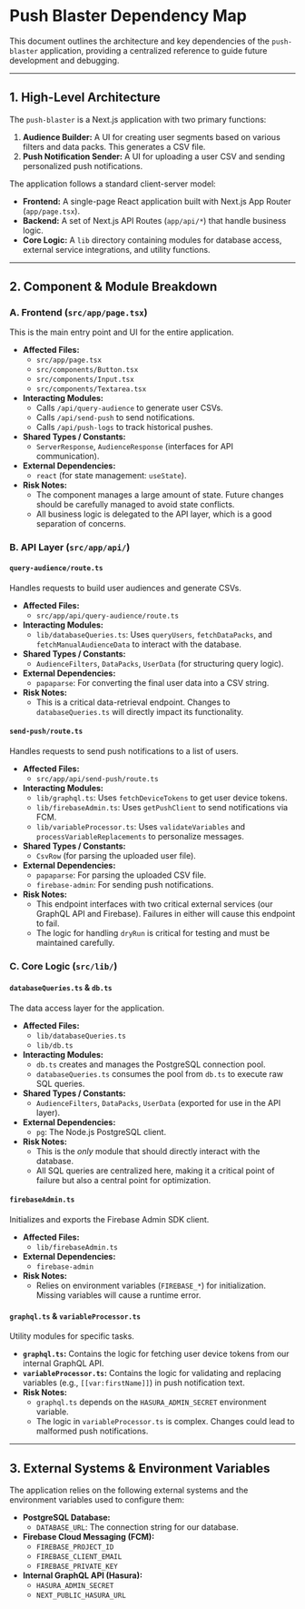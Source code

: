 # Push Blaster Dependency Map

This document outlines the architecture and key dependencies of the `push-blaster` application, providing a centralized reference to guide future development and debugging.

---

## 1. High-Level Architecture

The `push-blaster` is a Next.js application with two primary functions:
1.  **Audience Builder:** A UI for creating user segments based on various filters and data packs. This generates a CSV file.
2.  **Push Notification Sender:** A UI for uploading a user CSV and sending personalized push notifications.

The application follows a standard client-server model:
-   **Frontend:** A single-page React application built with Next.js App Router (`app/page.tsx`).
-   **Backend:** A set of Next.js API Routes (`app/api/*`) that handle business logic.
-   **Core Logic:** A `lib` directory containing modules for database access, external service integrations, and utility functions.

---

## 2. Component & Module Breakdown

### A. Frontend (`src/app/page.tsx`)

This is the main entry point and UI for the entire application.

-   **Affected Files:**
    -   `src/app/page.tsx`
    -   `src/components/Button.tsx`
    -   `src/components/Input.tsx`
    -   `src/components/Textarea.tsx`
-   **Interacting Modules:**
    -   Calls `/api/query-audience` to generate user CSVs.
    -   Calls `/api/send-push` to send notifications.
    -   Calls `/api/push-logs` to track historical pushes.
-   **Shared Types / Constants:**
    -   `ServerResponse`, `AudienceResponse` (interfaces for API communication).
-   **External Dependencies:**
    -   `react` (for state management: `useState`).
-   **Risk Notes:**
    -   The component manages a large amount of state. Future changes should be carefully managed to avoid state conflicts.
    -   All business logic is delegated to the API layer, which is a good separation of concerns.

### B. API Layer (`src/app/api/`)

#### `query-audience/route.ts`
Handles requests to build user audiences and generate CSVs.

-   **Affected Files:**
    -   `src/app/api/query-audience/route.ts`
-   **Interacting Modules:**
    -   `lib/databaseQueries.ts`: Uses `queryUsers`, `fetchDataPacks`, and `fetchManualAudienceData` to interact with the database.
-   **Shared Types / Constants:**
    -   `AudienceFilters`, `DataPacks`, `UserData` (for structuring query logic).
-   **External Dependencies:**
    -   `papaparse`: For converting the final user data into a CSV string.
-   **Risk Notes:**
    -   This is a critical data-retrieval endpoint. Changes to `databaseQueries.ts` will directly impact its functionality.

#### `send-push/route.ts`
Handles requests to send push notifications to a list of users.

-   **Affected Files:**
    -   `src/app/api/send-push/route.ts`
-   **Interacting Modules:**
    -   `lib/graphql.ts`: Uses `fetchDeviceTokens` to get user device tokens.
    -   `lib/firebaseAdmin.ts`: Uses `getPushClient` to send notifications via FCM.
    -   `lib/variableProcessor.ts`: Uses `validateVariables` and `processVariableReplacements` to personalize messages.
-   **Shared Types / Constants:**
    -   `CsvRow` (for parsing the uploaded user file).
-   **External Dependencies:**
    -   `papaparse`: For parsing the uploaded CSV file.
    -   `firebase-admin`: For sending push notifications.
-   **Risk Notes:**
    -   This endpoint interfaces with two critical external services (our GraphQL API and Firebase). Failures in either will cause this endpoint to fail.
    -   The logic for handling `dryRun` is critical for testing and must be maintained carefully.

### C. Core Logic (`src/lib/`)

#### `databaseQueries.ts` & `db.ts`
The data access layer for the application.

-   **Affected Files:**
    -   `lib/databaseQueries.ts`
    -   `lib/db.ts`
-   **Interacting Modules:**
    -   `db.ts` creates and manages the PostgreSQL connection pool.
    -   `databaseQueries.ts` consumes the pool from `db.ts` to execute raw SQL queries.
-   **Shared Types / Constants:**
    -   `AudienceFilters`, `DataPacks`, `UserData` (exported for use in the API layer).
-   **External Dependencies:**
    -   `pg`: The Node.js PostgreSQL client.
-   **Risk Notes:**
    -   This is the *only* module that should directly interact with the database.
    -   All SQL queries are centralized here, making it a critical point of failure but also a central point for optimization.

#### `firebaseAdmin.ts`
Initializes and exports the Firebase Admin SDK client.

-   **Affected Files:**
    -   `lib/firebaseAdmin.ts`
-   **External Dependencies:**
    -   `firebase-admin`
-   **Risk Notes:**
    -   Relies on environment variables (`FIREBASE_*`) for initialization. Missing variables will cause a runtime error.

#### `graphql.ts` & `variableProcessor.ts`
Utility modules for specific tasks.

-   **`graphql.ts`:** Contains the logic for fetching user device tokens from our internal GraphQL API.
-   **`variableProcessor.ts`:** Contains the logic for validating and replacing variables (e.g., `[[var:firstName]]`) in push notification text.
-   **Risk Notes:**
    -   `graphql.ts` depends on the `HASURA_ADMIN_SECRET` environment variable.
    -   The logic in `variableProcessor.ts` is complex. Changes could lead to malformed push notifications.

---

## 3. External Systems & Environment Variables

The application relies on the following external systems and the environment variables used to configure them:

-   **PostgreSQL Database:**
    -   `DATABASE_URL`: The connection string for our database.
-   **Firebase Cloud Messaging (FCM):**
    -   `FIREBASE_PROJECT_ID`
    -   `FIREBASE_CLIENT_EMAIL`
    -   `FIREBASE_PRIVATE_KEY`
-   **Internal GraphQL API (Hasura):**
    -   `HASURA_ADMIN_SECRET`
    -   `NEXT_PUBLIC_HASURA_URL` 